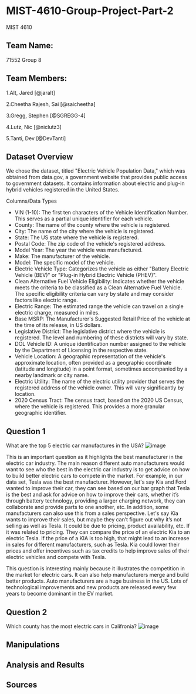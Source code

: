 # MIST-4610-Group-Project-Part-2
MIST 4610

## Team Name: 
71552 Group 8

## Team Members:
1.Alt, Jared [@jaralt]

2.Cheetha Rajesh, Sai [@saicheetha]

3.Gregg, Stephen [@SGREGG-4]

4.Lutz, Nic [@niclutz3]

5.Tanti, Dev [@DevTanti]

## Dataset Overview

We chose the dataset, titled "Electric Vehicle Population Data," which was obtained from data.gov,
a government website that provides public access to government datasets. It contains information
about electric and plug-in hybrid vehicles registered in the United States. 

Columns/Data Types
- VIN (1-10): The first ten characters of the Vehicle Identification Number. This
serves as a partial unique identifier for each vehicle.
- County: The name of the county where the vehicle is registered.
- City: The name of the city where the vehicle is registered.
- State: The US state where the vehicle is registered.
- Postal Code: The zip code of the vehicle's registered address.
- Model Year: The year the vehicle was manufactured.
- Make: The manufacturer of the vehicle.
- Model: The specific model of the vehicle.
- Electric Vehicle Type: Categorizes the vehicle as either "Battery Electric Vehicle
(BEV)" or "Plug-in Hybrid Electric Vehicle (PHEV)".
- Clean Alternative Fuel Vehicle Eligibility: Indicates whether the vehicle
meets the criteria to be classified as a Clean Alternative Fuel Vehicle. The specific
eligibility criteria can vary by state and may consider factors like electric range. 
- Electric Range: The estimated range the vehicle can travel on a single
electric charge, measured in miles. 
- Base MSRP: The Manufacturer's Suggested Retail Price of the vehicle at the
time of its release, in US dollars.
- Legislative District: The legislative district where the vehicle is registered.
The level and numbering of these districts will vary by state.
- DOL Vehicle ID: A unique identification number assigned to the vehicle by the
Department of Licensing in the respective state.
- Vehicle Location: A geographic representation of the vehicle's approximate location,
often provided as a geographic coordinate (latitude and longitude) in a point format,
sometimes accompanied by a nearby landmark or city name.
- Electric Utility: The name of the electric utility provider that serves the registered
address of the vehicle owner. This will vary significantly by location.
- 2020 Census Tract: The census tract, based on the 2020 US Census, where
the vehicle is registered. This provides a more granular geographic identifier.

## Question 1
What are the top 5 electric car manufactures in the USA?
![image](https://github.com/user-attachments/assets/62e2e37f-367d-41a1-ba5c-ba4178ba7abb)

This is an important question as it highlights the best manufacturer in the electric car industry. The main reason different auto manufacturers would want to see who the best in the electric car industry is to get advice on how to build better electric cars to compete in the market. For example, in our data set, Tesla was the best manufacturer. However, let's say Kia and Ford wanted to improve their car, they can see based on our bar graph that Tesla is the best and ask for advice on how to improve their cars, whether it’s through battery technology, providing a larger charging network, they can collaborate and provide parts to one another, etc. In addition, some manufacturers can also use this from a sales perspective. Let's say Kia wants to improve their sales, but maybe they can’t figure out why it’s not selling as well as Tesla. It could be due to pricing, product availability, etc. If it was related to pricing. They can compare the price of an electric Kia to an electric Tesla. If the price of a KIA is too high, that might lead to an increase in sales for different manufacturers, such as Tesla. Kia could lower their prices and offer incentives such as tax credits to help improve sales of their electric vehicles and compete with Tesla.  

This question is interesting mainly because it illustrates the competition in the market for electric cars. It can also help manufacturers merge and build better products. Auto manufacturers are a huge business in the US. Lots of technological improvements and new products are released every few years to become dominant in the EV market. 


## Question 2
Which county has the most electric cars in Califronia?
![image](https://github.com/user-attachments/assets/60b7ceec-6e06-443c-ad56-27adae938638)

## Manipulations

## Analysis and Results

## Sources




